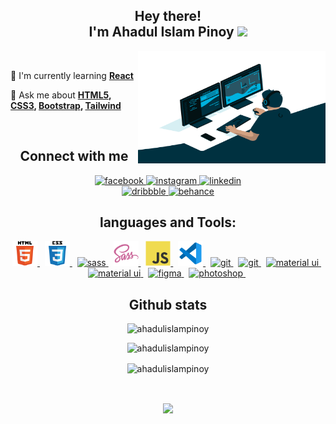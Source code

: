 <h2 align="center">
  Hey there!  <br/>  I'm Ahadul Islam Pinoy
  <img src="https://media.giphy.com/media/hvRJCLFzcasrR4ia7z/giphy.gif" width="32">
</h2>




<!-- <h3 align="center">
Focusing on learning Web Development.
  <p>&nbsp;</p>
</h3> -->

<img align="right" src="Images/code.gif" width="300" height="180" alt="GIF"/>

<p>&nbsp;</p>

📖 I'm currently learning **[React](https://reactjs.org/)**

💬 Ask me about **[HTML5](https://www.w3.org/html/), [CSS3](https://www.w3.org/Style/CSS/), [Bootstrap](https://getbootstrap.com/), [Tailwind](https://tailwindcss.com/)**


<p>&nbsp;</p>




<h2 align="center"> 
Connect with me</h2>
 
<p align="center">
<a href="https://www.facebook.com/" target="_blank"> <img src='https://img.shields.io/badge/Facebook-1877F2?style=for-the-badge&logo=facebook&logoColor=white' alt='facebook' height='40'> </a>
<a href="https://www.instagram.com/" target="_blank"> <img src='https://img.shields.io/badge/Instagram-E4405F?style=for-the-badge&logo=instagram&logoColor=white' alt='instagram' height='37'> </a>
<a href="https://www.linkedin.com/in/" target="_blank"><img src='https://img.shields.io/badge/LinkedIn-0077B5?style=for-the-badge&logo=linkedin&logoColor=white' alt='linkedin' height='41'> </a> </br>
<a href="javascript: void(0)" target="_blank"> <img src='https://img.shields.io/badge/Dribbble-EA4C89?style=for-the-badge&logo=dribbble&logoColor=white' alt='dribbble' height='41'> </a>
<a href="javascript: void(0)" target="_blank"><img src="https://img.shields.io/badge/-Behance-blue?style=for-the-badge&logo=behance&logoColor=white" alt='behance'  height='43'></a>
 </p>




<h2 align="center"> 
languages and Tools:</h2>
<p align="center">
<a href="https://www.w3.org/html/" target="_blank"> <img src="https://raw.githubusercontent.com/devicons/devicon/master/icons/html5/html5-original-wordmark.svg" alt="html5" width="40" height="40"/> </a> &nbsp;
<a href="https://www.w3schools.com/css/" target="_blank"> <img src="https://raw.githubusercontent.com/devicons/devicon/master/icons/css3/css3-original-wordmark.svg" alt="css3" width="40" height="40"/> </a> &nbsp;
<a href="https://getbootstrap.com/" target="_blank"> <img src="https://cdn.worldvectorlogo.com/logos/bootstrap-5-1.svg" alt="sass" width="40" height="40"/> </a> &nbsp;
<a href="https://sass-lang.com" target="_blank"> <img src="https://raw.githubusercontent.com/devicons/devicon/master/icons/sass/sass-original.svg" alt="sass" width="40" height="40"/> </a> &nbsp;
<a href="https://developer.mozilla.org/en-US/docs/Web/JavaScript" target="_blank"> <img src="https://raw.githubusercontent.com/devicons/devicon/master/icons/javascript/javascript-original.svg" alt="javascript" width="40" height="40"/> </a> &nbsp;
<a href="https://code.visualstudio.com/" target="_blank"> <img src="https://raw.githubusercontent.com/vscode-icons/vscode-icons/1120bad531c928642d2ee49942be079a9fb0519b/icons/file_type_vscode.svg" alt="vsode" width="40" height="40"/> </a> &nbsp;
<a href="https://git-scm.com/" target="_blank"> <img src="https://www.vectorlogo.zone/logos/git-scm/git-scm-icon.svg" alt="git" width="40" height="40"/> </a> &nbsp;
<a href="https://app.netlify.com/" target="_blank"> <img src="https://www.vectorlogo.zone/logos/netlify/netlify-icon.svg" alt="git" width="40" height="40"/> </a> &nbsp;
<a href="https://firebase.google.com/" target="_blank"> <img src="https://cdn.worldvectorlogo.com/logos/firebase-2.svg" alt="material ui" width="40" height="40"/> </a> &nbsp;
<a href="https://www.heroku.com/" target="_blank"> <img src="https://cdn.worldvectorlogo.com/logos/heroku-4.svg" alt="material ui" width="40" height="40"/> </a> &nbsp;
<a href="https://www.figma.com/" target="_blank"> <img src="https://www.vectorlogo.zone/logos/figma/figma-icon.svg" alt="figma" width="40" height="40"/> </a> &nbsp; 
<a href="https://www.photoshop.com/en" target="_blank"> <img src="https://cdn.worldvectorlogo.com/logos/photoshop-cc-4.svg" alt="photoshop" width="40" height="40"/> </a> &nbsp;
</p>





<h2 align="center"> 
Github stats</h2>
<p align="center"> <img width="500" src="https://github-readme-stats.vercel.app/api?username=ahadulislampinoy&hide_border=true&show_icons=true&theme=gotham&bg_color=011627" alt="ahadulislampinoy" /></p>
  <p align="center"><img width="500" src="https://github-readme-stats.vercel.app/api/top-langs/?username=ahadulislampinoy&theme=gotham&hide_langs_below=0&layout=compact&langs_count=20&hide_border=true&title_color=2aa889&bg_color=011627&text_color=99d1ce"  alt="ahadulislampinoy" /></p>
  <p align="center"><img width="500" align="center" src="http://github-readme-streak-stats.herokuapp.com?user=ahadulislampinoy&theme=gothamt&hide_border=true&fire=2aa889&ring=239079&sideNums=99d1ce&background=011627&sideLabels=A8FDF6&currStreakLabel=99d1ce&dates=599cab" alt="ahadulislampinoy" /></p>
  <p>&nbsp;</p>
<p align="center"><img width="1000" align="center" src="https://activity-graph.herokuapp.com/graph?username=ahadulislampinoy&theme=react-dark&hide_border=true&area=true&bg_color=0d1117" /></p>
